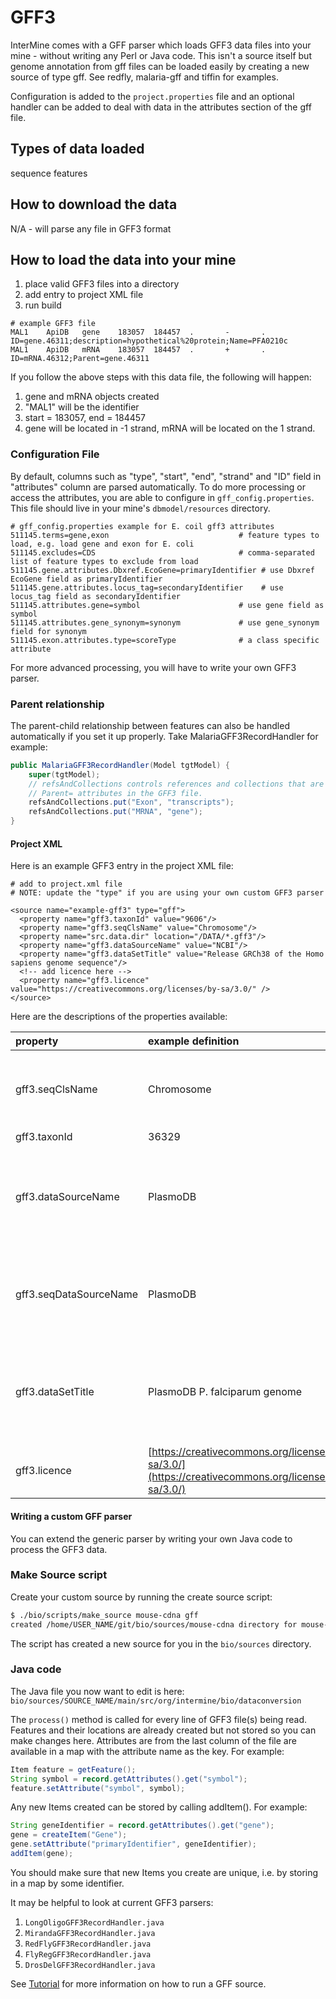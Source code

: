 # GFF3

InterMine comes with a GFF parser which loads GFF3 data files into your mine - without writing any Perl or Java code. This isn't a source itself but genome annotation from gff files can be loaded easily by creating a new source of type gff. See redfly, malaria-gff and tiffin for examples.

Configuration is added to the `project.properties` file and an optional handler can be added to deal with data in the attributes section of the gff file.

## Types of data loaded

sequence features

## How to download the data

N/A - will parse any file in GFF3 format

## How to load the data into your mine

1. place valid GFF3 files into a directory
2. add entry to project XML file
3. run build

```text
# example GFF3 file
MAL1    ApiDB   gene    183057  184457  .       -       .       ID=gene.46311;description=hypothetical%20protein;Name=PFA0210c
MAL1    ApiDB   mRNA    183057  184457  .       +       .       ID=mRNA.46312;Parent=gene.46311
```

If you follow the above steps with this data file, the following will happen:

1. gene and mRNA objects created
2. "MAL1" will be the identifier
3. start = 183057, end = 184457
4. gene will be located in -1 strand, mRNA will be located on the 1 strand.

### Configuration File

By default, columns such as "type", "start", "end", "strand" and "ID" field in "attributes" column are parsed automatically. To do more processing or access the attributes, you are able to configure in `gff_config.properties`. This file should live in your mine's `dbmodel/resources` directory.

```text
# gff_config.properties example for E. coil gff3 attributes
511145.terms=gene,exon                             # feature types to load, e.g. load gene and exon for E. coli
511145.excludes=CDS                                # comma-separated list of feature types to exclude from load
511145.gene.attributes.Dbxref.EcoGene=primaryIdentifier # use Dbxref EcoGene field as primaryIdentifier
511145.gene.attributes.locus_tag=secondaryIdentifier    # use locus_tag field as secondaryIdentifier
511145.attributes.gene=symbol                      # use gene field as symbol
511145.attributes.gene_synonym=synonym             # use gene_synonym field for synonym
511145.exon.attributes.type=scoreType              # a class specific attribute
```

For more advanced processing, you will have to write your own GFF3 parser.

### Parent relationship

The parent-child relationship between features can also be handled automatically if you set it up properly. Take MalariaGFF3RecordHandler for example:

```java
public MalariaGFF3RecordHandler(Model tgtModel) {
    super(tgtModel);
    // refsAndCollections controls references and collections that are set from the
    // Parent= attributes in the GFF3 file.
    refsAndCollections.put("Exon", "transcripts");
    refsAndCollections.put("MRNA", "gene");
}
```

#### Project XML

Here is an example GFF3 entry in the project XML file:

```markup
# add to project.xml file
# NOTE: update the "type" if you are using your own custom GFF3 parser

<source name="example-gff3" type="gff">
  <property name="gff3.taxonId" value="9606"/>
  <property name="gff3.seqClsName" value="Chromosome"/>
  <property name="src.data.dir" location="/DATA/*.gff3"/>
  <property name="gff3.dataSourceName" value="NCBI"/>
  <property name="gff3.dataSetTitle" value="Release GRCh38 of the Homo sapiens genome sequence"/>
  <!-- add licence here -->
  <property name="gff3.licence" value="https://creativecommons.org/licenses/by-sa/3.0/" />
</source>
```

Here are the descriptions of the properties available:

| property | example definition |  |
| :--- | :--- | :--- |
| gff3.seqClsName | Chromosome | the ids in the first column represent Chromosome objects, e.g. MAL1 |
| gff3.taxonId | 36329 | taxon id |
| gff3.dataSourceName | PlasmoDB | the data source for features and their identifiers, this is used for the DataSet \(evidence\) and synonyms. |
| gff3.seqDataSourceName | PlasmoDB | the source of the seqids \(chromosomes\) is sometimes different to the features described |
| gff3.dataSetTitle | PlasmoDB P. falciparum genome | a DataSet object is created as evidence for the features, it is linked to a DataSource \(PlasmoDB\) |
| gff3.licence | [https://creativecommons.org/licenses/by-sa/3.0/](https://creativecommons.org/licenses/by-sa/3.0/) | URL to a standard data licence |

#### Writing a custom GFF parser

You can extend the generic parser by writing your own Java code to process the GFF3 data.

### Make Source script

Create your custom source by running the create source script:

```bash
$ ./bio/scripts/make_source mouse-cdna gff
created /home/USER_NAME/git/bio/sources/mouse-cdna directory for mouse-cdna
```

The script has created a new source for you in the `bio/sources` directory.

### Java code

The Java file you now want to edit is here: `bio/sources/SOURCE_NAME/main/src/org/intermine/bio/dataconversion`

The `process()` method is called for every line of GFF3 file\(s\) being read. Features and their locations are already created but not stored so you can make changes here. Attributes are from the last column of the file are available in a map with the attribute name as the key. For example:

```java
Item feature = getFeature();
String symbol = record.getAttributes().get("symbol");
feature.setAttribute("symbol", symbol);
```

Any new Items created can be stored by calling addItem\(\). For example:

```java
String geneIdentifier = record.getAttributes().get("gene");
gene = createItem("Gene");
gene.setAttribute("primaryIdentifier", geneIdentifier);
addItem(gene);
```

You should make sure that new Items you create are unique, i.e. by storing in a map by some identifier.

It may be helpful to look at current GFF3 parsers:

1. `LongOligoGFF3RecordHandler.java`
2. `MirandaGFF3RecordHandler.java`
3. `RedFlyGFF3RecordHandler.java`
4. `FlyRegGFF3RecordHandler.java`
5. `DrosDelGFF3RecordHandler.java`

See [Tutorial](../../../get-started/tutorial/index.md) for more information on how to run a GFF source.

